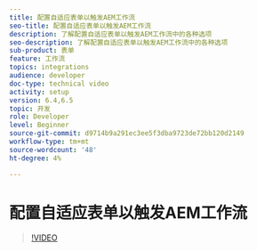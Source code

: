 ```yaml
---
title: 配置自适应表单以触发AEM工作流
seo-title: 配置自适应表单以触发AEM工作流
description: 了解配置自适应表单以触发AEM工作流中的各种选项
seo-description: 了解配置自适应表单以触发AEM工作流中的各种选项
sub-product: 表单
feature: 工作流
topics: integrations
audience: developer
doc-type: technical video
activity: setup
version: 6.4,6.5
topic: 开发
role: Developer
level: Beginner
source-git-commit: d9714b9a291ec3ee5f3dba9723de72bb120d2149
workflow-type: tm+mt
source-wordcount: '48'
ht-degree: 4%

---
```



# 配置自适应表单以触发AEM工作流


>[!VIDEO](https://video.tv.adobe.com/v/28316?quality=9&learn=on)

